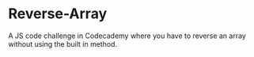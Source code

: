 # Reverse-Array
A JS code challenge in Codecademy where you have to reverse an array without using the built in method.
